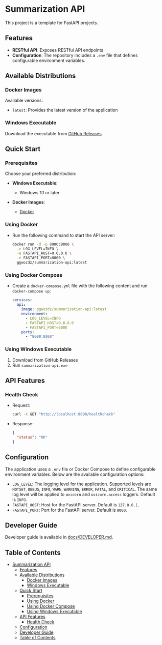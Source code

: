 # Summarization API

This project is a template for FastAPI projects.

## Features

- **RESTful API**: Exposes RESTful API endpoints
- **Configuration**: The repository includes a `.env` file that defines configurable environment variables.

## Available Distributions

### Docker Images

Available versions:

- `latest`: Provides the latest version of the application

### Windows Executable

Download the executable from [GitHub Releases](https://github.com/ggwozdz90/summarization-api/releases).

## Quick Start

### Prerequisites

Choose your preferred distribution:

- **Windows Executable**:
  - Windows 10 or later

- **Docker Images**:
  - [Docker](https://www.docker.com/get-started/)

### Using Docker

- Run the following command to start the API server:

    ```bash
    docker run -d -p 8000:8000 \
      -e LOG_LEVEL=INFO \
      -e FASTAPI_HOST=0.0.0.0 \
      -e FASTAPI_PORT=8000 \
      ggwozdz/summarization-api:latest
    ```

### Using Docker Compose

- Create a `docker-compose.yml` file with the following content and run `docker-compose up`:

    ```yaml
    services:
      api:
        image: ggwozdz/summarization-api:latest
        environment:
          - LOG_LEVEL=INFO
          - FASTAPI_HOST=0.0.0.0
          - FASTAPI_PORT=8000
        ports:
          - "8000:8000"
    ```

### Using Windows Executable

1. Download from GitHub Releases
2. Run `summarization-api.exe`

## API Features

### Health Check

- Request:

    ```bash
    curl -X GET "http://localhost:8000/healthcheck"
    ```

- Response:

    ```json
    {
      "status": "OK"
    }
    ```

## Configuration

The application uses a `.env` file or Docker Compose to define configurable environment variables. Below are the available configuration options:

- `LOG_LEVEL`: The logging level for the application. Supported levels are `NOTSET`, `DEBUG`, `INFO`, `WARN`, `WARNING`, `ERROR`, `FATAL`, and `CRITICAL`. The same log level will be applied to `uvicorn` and `uvicorn.access` loggers. Default is `INFO`.
- `FASTAPI_HOST`: Host for the FastAPI server. Default is `127.0.0.1`.
- `FASTAPI_PORT`: Port for the FastAPI server. Default is `8000`.

## Developer Guide

Developer guide is available in [docs/DEVELOPER.md](DEVELOPER.md).

## Table of Contents

- [Summarization API](#summarization-api)
  - [Features](#features)
  - [Available Distributions](#available-distributions)
    - [Docker Images](#docker-images)
    - [Windows Executable](#windows-executable)
  - [Quick Start](#quick-start)
    - [Prerequisites](#prerequisites)
    - [Using Docker](#using-docker)
    - [Using Docker Compose](#using-docker-compose)
    - [Using Windows Executable](#using-windows-executable)
  - [API Features](#api-features)
    - [Health Check](#health-check)
  - [Configuration](#configuration)
  - [Developer Guide](#developer-guide)
  - [Table of Contents](#table-of-contents)
